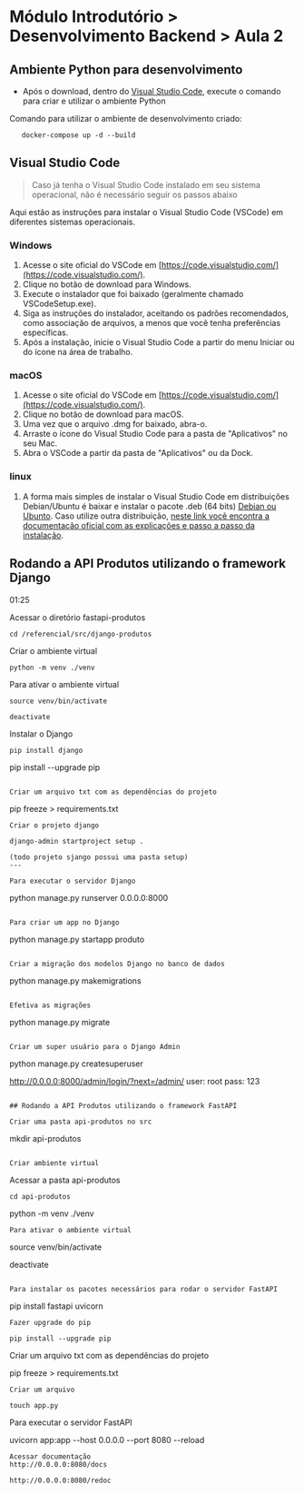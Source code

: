 ﻿# Módulo Introdutório > Desenvolvimento Backend > Aula 2

## Ambiente Python para desenvolvimento

- Após o download, dentro do [Visual Studio Code](https://code.visualstudio.com/), execute o comando para criar e utilizar o ambiente Python


Comando para utilizar o ambiente de desenvolvimento criado:

```
   docker-compose up -d --build
```

## Visual Studio Code

> Caso já tenha o Visual Studio Code instalado em seu sistema operacional, não é necessário seguir os passos abaixo

Aqui estão as instruções para instalar o Visual Studio Code (VSCode) em diferentes sistemas operacionais.

### Windows

1. Acesse o site oficial do VSCode em [https://code.visualstudio.com/](https://code.visualstudio.com/).
2. Clique no botão de download para Windows.
3. Execute o instalador que foi baixado (geralmente chamado VSCodeSetup.exe).
4. Siga as instruções do instalador, aceitando os padrões recomendados, como associação de arquivos, a menos que você tenha preferências específicas.
5. Após a instalação, inicie o Visual Studio Code a partir do menu Iniciar ou do ícone na área de trabalho.

### macOS

1. Acesse o site oficial do VSCode em [https://code.visualstudio.com/](https://code.visualstudio.com/).
2. Clique no botão de download para macOS.
3. Uma vez que o arquivo .dmg for baixado, abra-o.
4. Arraste o ícone do Visual Studio Code para a pasta de "Aplicativos" no seu Mac.
5. Abra o VSCode a partir da pasta de "Aplicativos" ou da Dock.

### linux

1. A forma mais simples de instalar o Visual Studio Code em distribuições Debian/Ubuntu é baixar e instalar o pacote .deb (64 bits)
   [Debian ou Ubunto](https://code.visualstudio.com/download). Caso utilize outra distribuição, [neste link você encontra a documentação oficial com as explicações e passo a passo da instalação](https://code.visualstudio.com/docs/setup/linux).

## Rodando a API Produtos utilizando o framework Django
01:25

Acessar o diretório fastapi-produtos

```
cd /referencial/src/django-produtos
```

Criar o ambiente virtual

```
python -m venv ./venv
```

Para ativar o ambiente virtual

```
source venv/bin/activate

deactivate

```

Instalar o Django

```
pip install django

```

pip install --upgrade pip

```

Criar um arquivo txt com as dependências do projeto

```
pip freeze > requirements.txt
```
Criar o projeto django

django-admin startproject setup .

(todo projeto sjango possui uma pasta setup)
---

Para executar o servidor Django

```
python manage.py runserver 0.0.0.0:8000
```

Para criar um app no Django

```
python manage.py startapp produto
```

Criar a migração dos modelos Django no banco de dados

```
python manage.py makemigrations
```

Efetiva as migrações
```
python manage.py migrate
```

Criar um super usuário para o Django Admin

```
python manage.py createsuperuser

http://0.0.0.0:8000/admin/login/?next=/admin/
user: root
pass: 123
```

## Rodando a API Produtos utilizando o framework FastAPI

Criar uma pasta api-produtos no src

```
mkdir api-produtos
```

Criar ambiente virtual

```
Acessar a pasta api-produtos
```
cd api-produtos
```

python -m venv ./venv
```
Para ativar o ambiente virtual

```
source venv/bin/activate

deactivate

```

Para instalar os pacotes necessários para rodar o servidor FastAPI

```
pip install fastapi uvicorn

```
Fazer upgrade do pip

pip install --upgrade pip
```
Criar um arquivo txt com as dependências do projeto

pip freeze > requirements.txt
```
Criar um arquivo

touch app.py

```

Para executar o servidor FastAPI

uvicorn app:app --host 0.0.0.0 --port 8080 --reload
```
Acessar documentação
http://0.0.0.0:8080/docs

http://0.0.0.0:8080/redoc